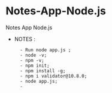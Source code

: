 # Notes-App-Node.js
Notes App Node.js


* NOTES :


  ```
    - Run node app.js ;
    - node -v;
    - npm -v;
    - npm init;
    - npm install -g;
    - npm i validator@10.8.0;
    - node app.js;
    - 

  ```